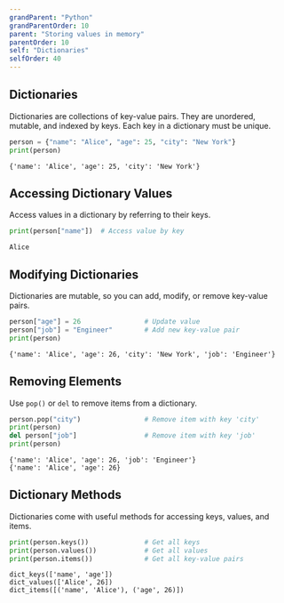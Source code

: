 ```yaml
---
grandParent: "Python"
grandParentOrder: 10
parent: "Storing values in memory"
parentOrder: 10
self: "Dictionaries"
selfOrder: 40
---
```


## Dictionaries
Dictionaries are collections of key-value pairs. They are unordered, mutable, and indexed by keys. Each key in a dictionary must be unique.

```python
person = {"name": "Alice", "age": 25, "city": "New York"}
print(person)
```
```output
{'name': 'Alice', 'age': 25, 'city': 'New York'}
```

## Accessing Dictionary Values
Access values in a dictionary by referring to their keys.

```python
print(person["name"])  # Access value by key
```
```output
Alice
```

## Modifying Dictionaries
Dictionaries are mutable, so you can add, modify, or remove key-value pairs.

```python
person["age"] = 26                # Update value
person["job"] = "Engineer"        # Add new key-value pair
print(person)
```
```output
{'name': 'Alice', 'age': 26, 'city': 'New York', 'job': 'Engineer'}
```

## Removing Elements
Use `pop()` or `del` to remove items from a dictionary.

```python
person.pop("city")                # Remove item with key 'city'
print(person)
del person["job"]                 # Remove item with key 'job'
print(person)
```
```output
{'name': 'Alice', 'age': 26, 'job': 'Engineer'}
{'name': 'Alice', 'age': 26}
```

## Dictionary Methods
Dictionaries come with useful methods for accessing keys, values, and items.

```python
print(person.keys())              # Get all keys
print(person.values())            # Get all values
print(person.items())             # Get all key-value pairs
```
```output
dict_keys(['name', 'age'])
dict_values(['Alice', 26])
dict_items([('name', 'Alice'), ('age', 26)])
```

```